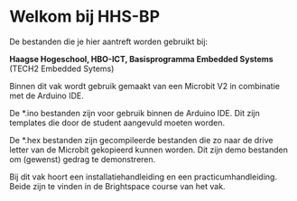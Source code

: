 # Welkom bij HHS-BP

De bestanden die je hier aantreft worden gebruikt bij:

**Haagse Hogeschool, HBO-ICT, Basisprogramma Embedded Systems** (TECH2 Embedded Sytems)

Binnen dit vak wordt gebruik gemaakt van een Microbit V2 in combinatie met de Arduino IDE.

De *.ino bestanden zijn voor gebruik binnen de Arduino IDE.
Dit zijn templates die door de student aangevuld moeten worden.

De *.hex bestanden zijn gecompileerde bestanden die zo naar de drive letter van de Microbit gekopieerd kunnen worden.
Dit zijn demo bestanden om (gewenst) gedrag te demonstreren.

Bij dit vak hoort een installatiehandleiding en een practicumhandleiding. 
Beide zijn te vinden in de Brightspace course van het vak.

